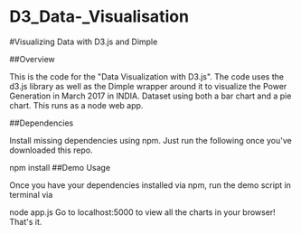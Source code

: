 # D3_Data-_Visualisation

#Visualizing Data with D3.js and Dimple

##Overview

This is the code for the "Data Visualization with D3.js". The code uses the d3.js library as well as the Dimple wrapper around it to visualize the Power Generation in March 2017 in INDIA. Dataset using both a bar chart and a pie chart. This runs as a node web app.

##Dependencies

Install missing dependencies using npm. Just run the following once you've downloaded this repo.

npm install
##Demo Usage

Once you have your dependencies installed via npm, run the demo script in terminal via

node app.js
Go to localhost:5000 to view all the charts in your browser! That's it.
